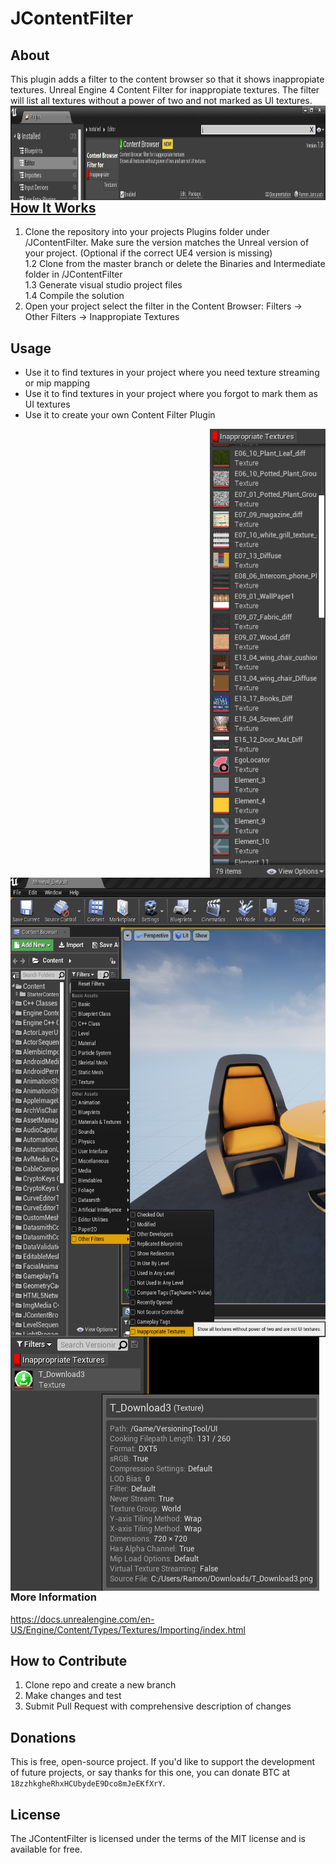 # JContentFilter

## About

This plugin adds a filter to the content browser so that it shows inappropiate textures.
Unreal Engine 4 Content Filter for inappropiate textures. The filter will list all textures without a power of two and not marked as UI textures.
<img src="./GithubImages/PluginBrowser.PNG" align="left"
     title="Plugin Browser" width="938" height="151">
     
<br><br><br><br><br>

## [How It Works](https://youtu.be/JsO7D6tR1l4)

1. Clone the repository into your projects Plugins folder under /JContentFilter. Make sure the version matches the Unreal version of your project.
  (Optional if the correct UE4 version is missing)
<br>     1.2 Clone from the master branch or delete the Binaries and Intermediate folder in /JContentFilter
<br>     1.3 Generate visual studio project files
<br>     1.4 Compile the solution
2. Open your project select the filter in the Content Browser: Filters -> Other Filters -> Inappropiate Textures



## Usage

* Use it to find textures in your project where you need texture streaming or mip mapping
* Use it to find textures in your project where you forgot to mark them as UI textures
* Use it to create your own Content Filter Plugin

<img src="./GithubImages/InappropiateTexturesSample2.PNG" align="right"
     title="Inappropiate Texture Sample 2" width="185" height="718">
<img src="./GithubImages/SelectFilter.png" align="left"
     title="Select Filter" width="567" height="735">

<br><br><br><br><br><br><br><br><br><br><br><br><br><br><br><br>
<br><br><br><br><br><br><br><br><br><br><br><br><br><br><br><br>

<img src="./GithubImages/InappropiateTextureSample.png" align="left"
     title="Inappropiate Texture Sample 1" width="494" height="406">

<br><br><br><br><br><br><br><br><br><br><br><br><br><br><br><br><br>


### More Information
https://docs.unrealengine.com/en-US/Engine/Content/Types/Textures/Importing/index.html



## How to Contribute

1. Clone repo and create a new branch
2. Make changes and test
3. Submit Pull Request with comprehensive description of changes


## Donations

This is free, open-source project. If you'd like to support the development of future projects, or say thanks for this one, you can donate BTC at `18zzhkgheRhxHCUbydeE9Dco8mJeEKfXrY`.


## License

The JContentFilter is licensed under the terms of the MIT
license and is available for free.
